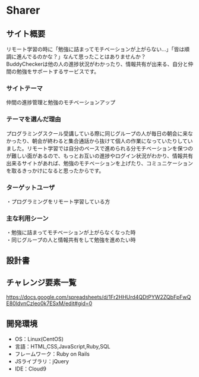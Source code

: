 # Sharer

## サイト概要
リモート学習の時に「勉強に詰まってモチベーションが上がらない...」「皆は順調に進んでるのかな？」なんて思ったことはありませんか？<br>
BuddyCheckerは他の人の進捗状況がわかったり、情報共有が出来る、自分と仲間の勉強をサポートするサービスです。

### サイトテーマ
仲間の進捗管理と勉強のモチベーションアップ

### テーマを選んだ理由
プログラミングスクール受講している際に同じグループの人が毎日の朝会に来なかったり、朝会が終わると集合通話から抜けて個人の作業になっていたりしていました。リモート学習では自分のペースで進められる分モチベーションを保つのが難しい面があるので、もっとお互いの進捗やログイン状況がわかり、情報共有出来るサイトがあれば、勉強のモチベーションを上げたり、コミュニケーションを取るきっかけになると思ったからです。

### ターゲットユーザ
・プログラミングをリモート学習している方

### 主な利用シーン
・勉強に詰まってモチベーションが上がらなくなった時<br>
・同じグループの人と情報共有をして勉強を進めたい時

## 設計書

## チャレンジ要素一覧
https://docs.google.com/spreadsheets/d/1Fr2HHUrd4QDtPYW2ZQbFpFwQE80ldvnCzleo0k7ESxM/edit#gid=0

## 開発環境
- OS：Linux(CentOS)
- 言語：HTML,CSS,JavaScript,Ruby,SQL
- フレームワーク：Ruby on Rails
- JSライブラリ：jQuery
- IDE：Cloud9